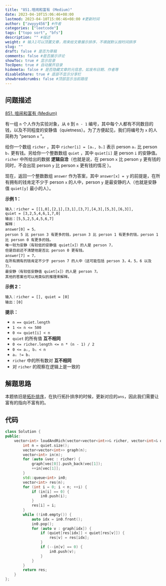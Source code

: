 ```yaml
---
title: "851.喧闹和富有 (Medium)"
date: 2023-04-10T15:06:46+08:00
lastmod: 2023-04-10T15:06:46+08:00 #更新时间
author: ["zwyyy456"] #作者
categories: ["leetcode"]
tags: ["topo sort", "bfs"]
description: "" #描述
weight: # 输入1可以顶置文章，用来给文章展示排序，不填就默认按时间排序
slug: ""
draft: false # 是否为草稿
comments: false #是否展示评论
showToc: true # 显示目录
TocOpen: true # 自动展开目录
hidemeta: false # 是否隐藏文章的元信息，如发布日期、作者等
disableShare: true # 底部不显示分享栏
showbreadcrumbs: false #顶部显示当前路径
---
```

## 问题描述
[851. 喧闹和富有 (Medium)](https://leetcode.cn/problems/loud-and-rich/)

有一组 `n` 个人作为实验对象，从 `0` 到 `n - 1`
编号，其中每个人都有不同数目的钱，以及不同程度的安静值（quietness）。为了方便起见，我们将编号为 `x`
的人简称为 "person `x` "。

给你一个数组 `richer` ，其中 `richer[i] = [aᵢ, bᵢ]` 表示 person `aᵢ` 比
person `bᵢ` 更有钱。另给你一个整数数组 `quiet` ，其中 `quiet[i]` 是 person
`i` 的安静值。 `richer` 中所给出的数据 **逻辑自洽**（也就是说，在 person `x` 比
person `y` 更有钱的同时，不会出现 person `y` 比 person `x` 更有钱的情况 ）。

现在，返回一个整数数组 `answer` 作为答案，其中 `answer[x] = y`
的前提是，在所有拥有的钱肯定不少于 person `x` 的人中，person `y` 是最安静的人（也就是安静值
`quiet[y]` 最小的人）。

**示例 1：**

```
输入：richer = [[1,0],[2,1],[3,1],[3,7],[4,3],[5,3],[6,3]],
quiet = [3,2,5,4,6,1,7,0]
输出：[5,5,2,5,4,5,6,7]
解释：
answer[0] = 5，
person 5 比 person 3 有更多的钱，person 3 比 person 1 有更多的钱，person 1
比 person 0 有更多的钱。
唯一较为安静（有较低的安静值 quiet[x]）的人是 person 7，
但是目前还不清楚他是否比 person 0 更有钱。
answer[7] = 7，
在所有拥有的钱肯定不少于 person 7 的人中（这可能包括 person 3，4，5，6 以及 7），
最安静（有较低安静值 quiet[x]）的人是 person 7。
其他的答案也可以用类似的推理来解释。

```

**示例 2：**

```
输入：richer = [], quiet = [0]
输出：[0]

```

**提示：**

- `n == quiet.length`
- `1 <= n <= 500`
- `0 <= quiet[i] < n`
- `quiet` 的所有值 **互不相同**
- `0 <= richer.length <= n * (n - 1) / 2`
- `0 <= aᵢ, bᵢ < n`
- `aᵢ != bᵢ`
- `richer` 中的所有数对 **互不相同**
- 对 `richer` 的观察在逻辑上是一致的

## 解题思路
本题依旧是[拓扑排序](https://blog.zwyyy456.tech/zh/posts/tech/topo-sort/)，在执行拓扑排序的时候，更新对应的`ans`，因此我们需要让富有的指向不富有的。

## 代码
```cpp
class Solution {
public:
    vector<int> loudAndRich(vector<vector<int>>& richer, vector<int>& quiet) {
        int n = quiet.size();
        vector<vector<int>> graph(n);
        vector<int> in(n);
        for (auto &vec : richer) {
            graph[vec[0]].push_back(vec[1]);
            ++in[vec[1]];
        }
        std::queue<int> in0;
        vector<int> res(n);
        for (int i = 0; i < n; ++i) {
            if (in[i] == 0) {
                in0.push(i);
            }
            res[i] = i;
        }
        while (!in0.empty()) {
            auto idx = in0.front();
            in0.pop();
            for (auto v : graph[idx]) {
                if (quiet[res[idx]] < quiet[res[v]]) {
                    res[v] = res[idx];
                }
                if (--in[v] == 0) {
                    in0.push(v);
                }
            }
        }
        return res;
    }
};
```
